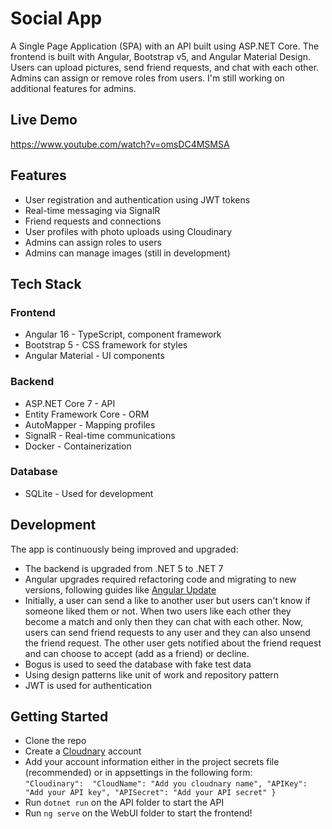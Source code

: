 # Social App
A Single Page Application (SPA) with an API built using ASP.NET Core. The frontend is built with Angular, Bootstrap v5, and Angular Material Design. Users can upload pictures, send friend requests, and chat with each other. Admins can assign or remove roles from users. I'm still working on additional features for admins.

## Live Demo
https://www.youtube.com/watch?v=omsDC4MSMSA
## Features
* User registration and authentication using JWT tokens
* Real-time messaging via SignalR
* Friend requests and connections
* User profiles with photo uploads using Cloudinary
* Admins can assign roles to users
* Admins can manage images (still in development)
## Tech Stack
### Frontend
* Angular 16 - TypeScript, component framework
* Bootstrap 5 - CSS framework for styles
* Angular Material - UI components
### Backend
* ASP.NET Core 7 - API 
* Entity Framework Core - ORM
* AutoMapper - Mapping profiles
* SignalR - Real-time communications
* Docker - Containerization
### Database
* SQLite - Used for development
## Development
The app is continuously being improved and upgraded:

* The backend is upgraded from .NET 5 to .NET 7
* Angular upgrades required refactoring code and migrating to new versions, following guides like [Angular Update](https://update.angular.io/)
* Initially, a user can send a like to another user but users can't know if someone liked them or not. When two users like each other they become a match and only then they can chat with each other. Now, users can send friend requests to any user and they can also unsend the friend request. The other user gets notified about the friend request and can choose to accept (add as a friend) or decline.
* Bogus is used to seed the database with fake test data
* Using design patterns like unit of work and repository pattern
* JWT is used for authentication
## Getting Started
* Clone the repo
* Create a [Cloudnary](https://cloudinary.com/) account
* Add your account information either in the project secrets file (recommended) or in appsettings in the following form:<br>
  `"Cloudinary": 
  "CloudName": "Add you cloudnary name",
  "APIKey": "Add your API key",
  "APISecret": "Add your API secret"
}` 
* Run `dotnet run` on the API folder to start the API
* Run `ng serve` on the WebUI folder to start the frontend!
